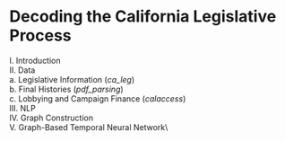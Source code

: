 
# Decoding the California Legislative Process

I. Introduction\
II. Data\
    a. Legislative Information (*ca_leg*)\
    b. Final Histories (*pdf_parsing*)\
    c. Lobbying and Campaign Finance (*calaccess*)\
III. NLP\
IV. Graph Construction\
V. Graph-Based Temporal Neural Network\
